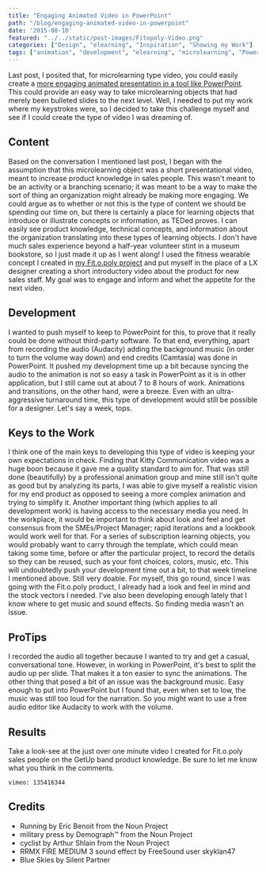 ```yaml
---
title: "Engaging Animated Video in PowerPoint"
path: "/blog/engaging-animated-video-in-powerpoint"
date: '2015-08-10'
featured: "../../static/post-images/Fitopoly-Video.png"
categories: ["Design", "elearning", "Inspiration", "Showing my Work"]
tags: ["animation", "development", "elearning", "microlearning", "PowerPoint", "video"]
---
```


Last post, I posited that, for microlearning type video, you could easily create a [more engaging animated presentation in a tool like PowerPoint](/blog/inspiration-microlearning-video/). This could provide an easy way to take microlearning objects that had merely been bulleted slides to the next level. Well, I needed to put my work where my keystrokes were, so I decided to take this challenge myself and see if I could create the type of video I was dreaming of.

## Content

Based on the conversation I mentioned last post, I began with the assumption that this microlearning object was a short presentational video, meant to increase product knowledge in sales people. This wasn't meant to be an activity or a branching scenario; it was meant to be a way to make the sort of thing an organization might already be making more engaging. We could argue as to whether or not this is the type of content we should be spending our time on, but there is certainly a place for learning objects that introduce or illustrate concepts or information, as TEDed proves. I can easily see product knowledge, technical concepts, and information about the organization translating into these types of learning objects. I don't have much sales experience beyond a half-year volunteer stint in a museum bookstore, so I just made it up as I went along! I used the fitness wearable concept I created in [my Fit.o.poly project](http://www.knanthony.com/portfolio/fit-o-poly-wearable-serious-game/) and put myself in the place of a LX designer creating a short introductory video about the product for new sales staff. My goal was to engage and inform and whet the appetite for the next video.

## Development

I wanted to push myself to keep to PowerPoint for this, to prove that it really could be done without third-party software. To that end, everything, apart from recording the audio (Audacity) adding the background music (in order to turn the volume way down) and end credits (Camtasia) was done in PowerPoint. It pushed my development time up a bit because syncing the audio to the animation is not so easy a task in PowerPoint as it is in other application, but I still came out at about 7 to 8 hours of work. Animations and transitions, on the other hand, were a breeze. Even with an ultra-aggressive turnaround time, this type of development would still be possible for a designer. Let's say a week, tops.

## Keys to the Work

I think one of the main keys to developing this type of video is keeping your own expectations in check. Finding that Kitty Communication video was a huge boon because it gave me a quality standard to aim for. That was still done (beautifully) by a professional animation group and mine still isn't quite as good but by analyzing its parts, I was able to give myself a realistic vision for my end product as opposed to seeing a more complex animation and trying to simplify it. Another important thing (which applies to all development work) is having access to the necessary media you need. In the workplace, it would be important to think about look and feel and get consensus from the SMEs/Project Manager; rapid iterations and a lookbook would work well for that. For a series of subscription learning objects, you would probably want to carry through the template, which could mean taking some time, before or after the particular project, to record the details so they can be reused, such as your font choices, colors, music, etc. This will undoubtedly push your development time out a bit, to that week timeline I mentioned above. Still very doable. For myself, this go round, since I was going with the Fit.o.poly product, I already had a look and feel in mind and the stock vectors I needed. I've also been developing enough lately that I know where to get music and sound effects. So finding media wasn't an issue.

## ProTips

I recorded the audio all together because I wanted to try and get a casual, conversational tone. However, in working in PowerPoint, it's best to split the audio up per slide. That makes it a ton easier to sync the animations. The other thing that posed a bit of an issue was the background music. Easy enough to put into PowerPoint but I found that, even when set to low, the music was still too loud for the narration. So you might want to use a free audio editor like Audacity to work with the volume.

## Results

Take a look-see at the just over one minute video I created for Fit.o.poly sales people on the GetUp band product knowledge. Be sure to let me know what you think in the comments.

`vimeo: 135416344`

## Credits

*   Running by Eric Benoit from the Noun Project
*   military press by Demograph™ from the Noun Project
*   cyclist by Arthur Shlain from the Noun Project
*   RRMX FIRE MEDIUM 3 sound effect by FreeSound user skyklan47
*   Blue Skies by Silent Partner
